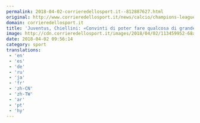 ```yaml
---
permalink: 2018-04-02-corrieredellosport.it--812887627.html
original: http://www.corrieredellosport.it/news/calcio/champions-league/2018/04/02-40826638/juventus_chiellini_convinti_di_poter_fare_qualcosa_di_grande/
domain: corrieredellosport.it
title: 'Juventus, Chiellini: «Convinti di poter fare qualcosa di grande»'
image: http://cdn.corrieredellosport.it/images/2018/04/02/113459952-68a9c2e8-ec57-401d-88fc-f09907fe7c1d.jpg
date: 2018-04-02 09:56:14
category: sport
translations: 
 - 'en'
 - 'es'
 - 'de'
 - 'ru'
 - 'ja'
 - 'fr'
 - 'zh-CN'
 - 'zh-TW'
 - 'ar'
 - 'pt'
 - 'hy'
---
```



